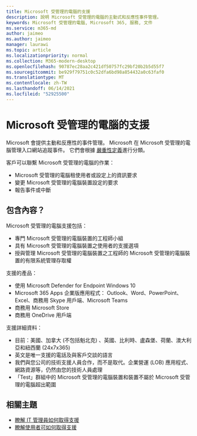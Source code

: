 ```yaml
---
title: Microsoft 受管理的電腦的支援
description: 說明 Microsoft 受管理的電腦的主動式和反應性事件管理。
keywords: Microsoft 受管理的電腦, Microsoft 365, 服務, 文件
ms.service: m365-md
author: jaimeo
ms.author: jaimeo
manager: laurawi
ms.topic: article
ms.localizationpriority: normal
ms.collection: M365-modern-desktop
ms.openlocfilehash: 90787ec28aa2c421df50757fc29bf20b2b5d55f7
ms.sourcegitcommit: be929f79751c0c52dfa6bd98a854432a0c63faf0
ms.translationtype: MT
ms.contentlocale: zh-TW
ms.lasthandoff: 06/14/2021
ms.locfileid: "52925500"
---
```

# <a name="support-for-microsoft-managed-desktop"></a>Microsoft 受管理的電腦的支援

Microsoft 會提供主動和反應性的事件管理。 Microsoft 在 Microsoft 受管理的電腦管理入口網站追蹤事件。 它們會根據 [嚴重性定義](../working-with-managed-desktop/admin-support.md#sev)進行分類。

客戶可以聯繫 Microsoft 受管理的電腦的作業：
- Microsoft 受管理的電腦租使用者或設定上的資訊要求
- 變更 Microsoft 受管理的電腦裝置設定的要求
- 報告事件或中斷

## <a name="whats-included"></a>包含內容？

Microsoft 受管理的電腦支援包括：

- 專門 Microsoft 受管理的電腦裝置的工程師小組
- 具有 Microsoft 受管理的電腦裝置之使用者的支援選項
- 授與管理 Microsoft 受管理的電腦裝置之工程師的 Microsoft 受管理的電腦裝置的有限系統管理存取權 

支援的產品：

- 使用 Microsoft Defender for Endpoint Windows 10
- Microsoft 365 Apps 企業版應用程式： Outlook、Word、PowerPoint、Excel、商務用 Skype 用戶端、Microsoft Teams 
- 商務用 Microsoft Store 
- 商務用 OneDrive 用戶端 

支援詳細資料：

- 目前：美國、加拿大 (不包括魁北克) 、英國、比利時、盧森堡、荷蘭、澳大利亞和紐西蘭 (24x7x365)  
- 英文是唯一支援的電話及與客戶交談的語言 
- 我們與您公司的技術支援人員合作，而不是取代。企業營運 (LOB) 應用程式、網路資源等，仍然由您的技術人員處理 
- 「Test」群組中的 Microsoft 受管理的電腦裝置和裝置不屬於 Microsoft 受管理的電腦超出範圍 


## <a name="related-topics"></a>相關主題

- [瞭解 IT 管理員如何取得支援](../working-with-managed-desktop/admin-support.md)
- [瞭解使用者可如何取得支援](../working-with-managed-desktop/end-user-support.md)
